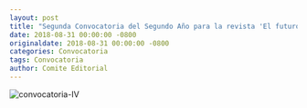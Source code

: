 ```yaml
---
layout: post
title: "Segunda Convocatoria del Segundo Año para la revista 'El futuro del ayer, hoy'"
date: 2018-08-31 00:00:00 -0800
originaldate: 2018-08-31 00:00:00 -0800
categories: Convocatoria
tags: Convocatoria
author: Comite Editorial
---
```


<img src="{{site.baseurl | prepend: site.url}}/assets/Convocatoria IV.jpeg" alt="convocatoria-IV" />
